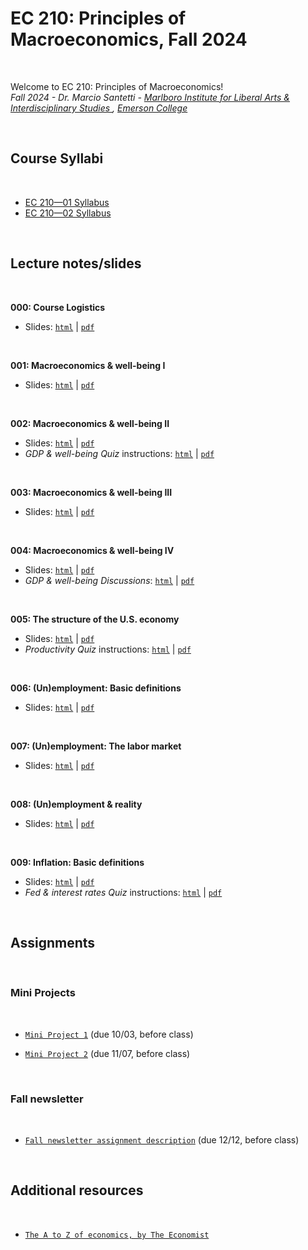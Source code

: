 # EC 210: Principles of Macroeconomics, Fall 2024

<br>

Welcome to EC 210: Principles of Macroeconomics!<br>
*Fall 2024 - Dr. Marcio Santetti - [Marlboro Institute for Liberal Arts & Interdisciplinary Studies ](https://emerson.edu/academics/schools-labs-and-centers/marlboro-institute), [Emerson College](https://www.emerson.edu/)*

<br>

## Course Syllabi

<br>

  - [EC 210&mdash;01 Syllabus](https://raw.githack.com/marciosantetti/ec210-fall24/main/syllabus/ec210-01-syllabus-fall24.pdf)
  - [EC 210&mdash;02 Syllabus](https://raw.githack.com/marciosantetti/ec210-fall24/main/syllabus/ec210-02-syllabus-fall24.pdf)

<br>


## Lecture notes/slides


<br>

**000: Course Logistics**

  - Slides: [`html`](https://raw.githack.com/marciosantetti/ec210-fall24/main/lectures/000-logistics/000-logistics.html) | [`pdf`](https://raw.githack.com/marciosantetti/ec210-fall24/main/lectures/000-logistics/000-logistics.pdf)

<br>

**001: Macroeconomics & well-being I**

  - Slides: [`html`](https://raw.githack.com/marciosantetti/ec210-fall24/main/lectures/001-big-picture/001-big-picture.html) | [`pdf`](https://raw.githack.com/marciosantetti/ec210-fall24/main/lectures/001-big-picture/001-big-picture.pdf)

<br>

**002: Macroeconomics & well-being II**

  - Slides: [`html`](https://raw.githack.com/marciosantetti/ec210-fall24/main/lectures/001-big-picture/001-big-picture-2.html) | [`pdf`](https://raw.githack.com/marciosantetti/ec210-fall24/main/lectures/001-big-picture/001-big-picture-2.pdf)
  - *GDP & well-being Quiz* instructions: [`html`](https://raw.githack.com/marciosantetti/ec210-fall24/main/lectures/001-big-picture/quiz-reading-1.html) | [`pdf`](https://raw.githack.com/marciosantetti/ec210-fall24/main/lectures/001-big-picture/quiz-reading-1.pdf)

<br>

**003: Macroeconomics & well-being III**

  - Slides: [`html`](https://raw.githack.com/marciosantetti/ec210-fall24/main/lectures/001-big-picture/001-big-picture-3.html) | [`pdf`](https://raw.githack.com/marciosantetti/ec210-fall24/main/lectures/001-big-picture/001-big-picture-3.pdf)

<br>

**004: Macroeconomics & well-being IV**

  - Slides: [`html`](https://raw.githack.com/marciosantetti/ec210-fall24/main/lectures/001-big-picture/001-big-picture-4.html) | [`pdf`](https://raw.githack.com/marciosantetti/ec210-fall24/main/lectures/001-big-picture/001-big-picture-4.pdf)
  - *GDP & well-being Discussions*: [`html`](https://raw.githack.com/marciosantetti/ec210-fall24/refs/heads/main/lectures/001-big-picture/well-being-discussions.html) | [`pdf`](https://raw.githack.com/marciosantetti/ec210-fall24/refs/heads/main/lectures/001-big-picture/macro-well-being-discussions.pdf
)


<br>

**005: The structure of the U.S. economy**

  - Slides: [`html`](https://raw.githack.com/marciosantetti/ec210-fall24/main/lectures/002-us-economy/002-us-economy.html) | [`pdf`](https://raw.githack.com/marciosantetti/ec210-fall24/main/lectures/002-us-economy/002-us-economy.pdf)
  - *Productivity Quiz* instructions: [`html`](https://raw.githack.com/marciosantetti/ec210-fall24/main/lectures/002-us-economy/quiz-reading-2.html) | [`pdf`](https://raw.githack.com/marciosantetti/ec210-fall24/main/lectures/002-us-economy/quiz-reading-2.pdf)

<br>

**006: (Un)employment: Basic definitions**

  - Slides: [`html`](https://rawcdn.githack.com/marciosantetti/ec210-fall24/refs/heads/main/lectures/003-unemployment/003-unemp-1.html) | [`pdf`](https://rawcdn.githack.com/marciosantetti/ec210-fall24/refs/heads/main/lectures/003-unemployment/003-unemp-1.pdf)

<br>

**007: (Un)employment: The labor market**

  - Slides: [`html`](https://rawcdn.githack.com/marciosantetti/ec210-fall24/refs/heads/main/lectures/003-unemployment/003-unemp-2.html) | [`pdf`](https://rawcdn.githack.com/marciosantetti/ec210-fall24/refs/heads/main/lectures/003-unemployment/003-unemp-2.pdf)


<br>

**008: (Un)employment & reality**

  - Slides: [`html`](https://rawcdn.githack.com/marciosantetti/ec210-fall24/refs/heads/main/lectures/003-unemployment/003-unemp-3.html) | [`pdf`](https://rawcdn.githack.com/marciosantetti/ec210-fall24/refs/heads/main/lectures/003-unemployment/003-unemp-3.pdf)


<br>

**009: Inflation: Basic definitions**

  - Slides: [`html`](https://rawcdn.githack.com/marciosantetti/ec210-fall24/refs/heads/main/lectures/004-inflation/004-inflation-1.html) | [`pdf`](https://rawcdn.githack.com/marciosantetti/ec210-fall24/refs/heads/main/lectures/004-inflation/004-inflation-1.pdf)
  - *Fed & interest rates Quiz* instructions: [`html`](https://raw.githack.com/marciosantetti/ec210-fall24/refs/heads/main/lectures/004-inflation/quiz-reading-3.html) | [`pdf`](https://raw.githack.com/marciosantetti/ec210-fall24/refs/heads/main/lectures/004-inflation/quiz-reading-3.pdf)


<br>

## Assignments

<br>

### Mini Projects

<br>

  - [`Mini Project 1`](https://raw.githack.com/marciosantetti/ec210-fall24/main/mini-projects/mp1-fall24.pdf) (due 10/03, before class)

  - [`Mini Project 2`](https://raw.githack.com/marciosantetti/ec210-fall24/main/mini-projects/mp2-fall24.pdf) (due 11/07, before class)


<br>

### Fall newsletter

<br>

  - [`Fall newsletter assignment description`](https://raw.githack.com/marciosantetti/ec210-fall24/main/fall-newsletter/fall-newsletter-24.pdf) (due 12/12, before class)

<br>

## Additional resources

<br>

- [`The A to Z of economics, by The Economist`](https://www.economist.com/economics-a-to-z)

<br>
